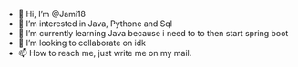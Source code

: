 - 👋 Hi, I’m @Jami18
- 👀 I’m interested in Java, Pythone and Sql
- 🌱 I’m currently learning Java because i need to to then start spring boot
- 💞️ I’m looking to collaborate on idk
- 📫 How to reach me, just write me on my mail.

<!---
Jami18/Jami18 is a ✨ special ✨ repository because its `README.md` (this file) appears on your GitHub profile.
You can click the Preview link to take a look at your changes.
--->
